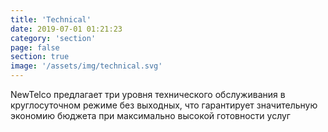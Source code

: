 ```yaml
---
title: 'Technical'
date: 2019-07-01 01:21:23
category: 'section'
page: false
section: true
image: '/assets/img/technical.svg'
---
```


NewTelco предлагает три уровня технического обслуживания в круглосуточном режиме без выходных, что гарантирует значительную экономию бюджета при максимально высокой готовности услуг
